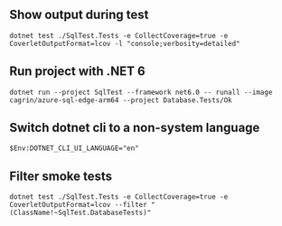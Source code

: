 ## Show output during test

```dotnet test ./SqlTest.Tests -e CollectCoverage=true -e CoverletOutputFormat=lcov -l "console;verbosity=detailed" ```

## Run project with .NET 6

```dotnet run --project SqlTest --framework net6.0 -- runall --image cagrin/azure-sql-edge-arm64 --project Database.Tests/Ok```

## Switch dotnet cli to a non-system language

```$Env:DOTNET_CLI_UI_LANGUAGE="en"```

## Filter smoke tests

```dotnet test ./SqlTest.Tests -e CollectCoverage=true -e CoverletOutputFormat=lcov --filter "(ClassName!~SqlTest.DatabaseTests)"```